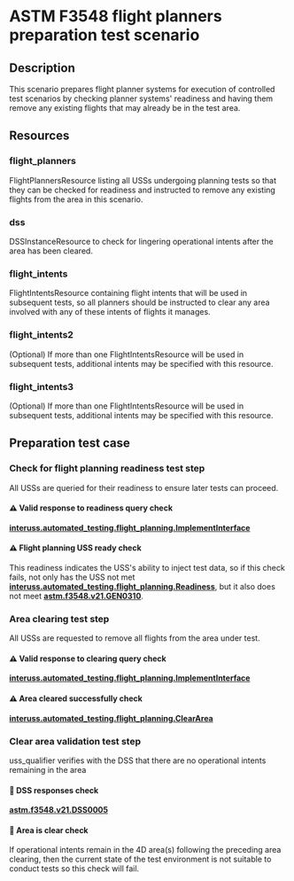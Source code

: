 # ASTM F3548 flight planners preparation test scenario

## Description

This scenario prepares flight planner systems for execution of controlled test scenarios by checking planner systems' readiness and having them remove any existing flights that may already be in the test area.

## Resources

### flight_planners

FlightPlannersResource listing all USSs undergoing planning tests so that they can be checked for readiness and instructed to remove any existing flights from the area in this scenario.

### dss

DSSInstanceResource to check for lingering operational intents after the area has been cleared.

### flight_intents

FlightIntentsResource containing flight intents that will be used in subsequent tests, so all planners should be instructed to clear any area involved with any of these intents of flights it manages.

### flight_intents2

(Optional) If more than one FlightIntentsResource will be used in subsequent tests, additional intents may be specified with this resource.

### flight_intents3

(Optional) If more than one FlightIntentsResource will be used in subsequent tests, additional intents may be specified with this resource.

## Preparation test case

### Check for flight planning readiness test step

All USSs are queried for their readiness to ensure later tests can proceed.

#### ⚠️ Valid response to readiness query check

**[interuss.automated_testing.flight_planning.ImplementInterface](../../../requirements/interuss/automated_testing/flight_planning.md)**

#### ⚠️ Flight planning USS ready check

This readiness indicates the USS's ability to inject test data, so if this check fails, not only has the USS not met **[interuss.automated_testing.flight_planning.Readiness](../../../requirements/interuss/automated_testing/flight_planning.md)**, but it also does not meet **[astm.f3548.v21.GEN0310](../../../requirements/astm/f3548/v21.md)**.

### Area clearing test step

All USSs are requested to remove all flights from the area under test.

#### ⚠️ Valid response to clearing query check

**[interuss.automated_testing.flight_planning.ImplementInterface](../../../requirements/interuss/automated_testing/flight_planning.md)**

#### ⚠️ Area cleared successfully check

**[interuss.automated_testing.flight_planning.ClearArea](../../../requirements/interuss/automated_testing/flight_planning.md)**

### Clear area validation test step

uss_qualifier verifies with the DSS that there are no operational intents remaining in the area

#### 🛑 DSS responses check

**[astm.f3548.v21.DSS0005](../../../requirements/astm/f3548/v21.md)**

#### 🛑 Area is clear check

If operational intents remain in the 4D area(s) following the preceding area clearing, then the current state of the test environment is not suitable to conduct tests so this check will fail.
